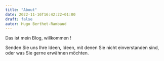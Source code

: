 ```yaml
---
title: "About"
date: 2022-11-16T16:42:22+01:00
draft: false
autor: Hugo Berthet-Rambaud
---
```


Das ist mein Blog, willkommen !

Senden Sie uns Ihre Ideen, Ideen, mit denen Sie nicht einverstanden sind, oder was Sie gerne erwähnen möchten.
